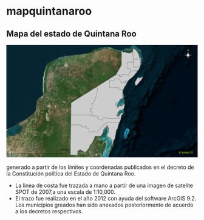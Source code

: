 # mapquintanaroo

## Mapa del estado de Quintana Roo

![Mapa](Mapa1.png)


generado a partir de los límites y coordenadas publicados en el decreto de la Constitución política del Estado de Quintana Roo.
- La linea de costa fue trazada a mano a partir de una imagen de satelite SPOT de 2007,a una escala de 1:10,000. 
- El trazo fue realizado en el año 2012 con ayuda del software ArcGIS 9.2. Los municipios greados han sido anexados posteriormente de acuerdo a los decretos respectivos.
